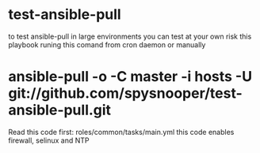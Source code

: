 # test-ansible-pull
to test ansible-pull in large environments
you can test at your own risk this playbook runing this comand from cron daemon or manually

# ansible-pull -o -C master -i hosts -U git://github.com/spysnooper/test-ansible-pull.git

Read this code first: roles/common/tasks/main.yml
this code enables firewall, selinux and NTP
